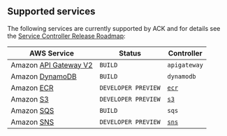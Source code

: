 ## Supported services

The following services are currently supported by ACK and for details see the [Service Controller Release Roadmap](https://github.com/aws/aws-controllers-k8s/projects/1):

|AWS Service|Status|Controller|
|-----------|------|----------|
|Amazon [API Gateway V2](https://aws.amazon.com/api-gateway/)|`BUILD`|`apigateway`|
|Amazon [DynamoDB](https://aws.amazon.com/dynamodb/)|`BUILD`|`dynamodb`|
|Amazon [ECR](https://aws.amazon.com/ecr/)|`DEVELOPER PREVIEW`|[`ecr`](https://github.com/aws/aws-controllers-k8s/tree/main/services/ecr)|
|Amazon [S3](https://aws.amazon.com/s3/)|`DEVELOPER PREVIEW`|[`s3`](https://github.com/aws/aws-controllers-k8s/tree/main/services/s3)|
|Amazon [SQS](https://aws.amazon.com/sqs/)|`BUILD`|`sqs`|
|Amazon [SNS](https://aws.amazon.com/sns/)|`DEVELOPER PREVIEW`|[`sns`](https://github.com/aws/aws-controllers-k8s/tree/main/services/sns)|

